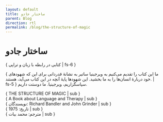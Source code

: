 ```yaml
---
layout: default
title: ساختار جادو
parent: Blog
direction: rtl
permalink: /blog/the-structure-of-magic
---
```


# ساختار جادو

{ کتابی در رابطه با زبان و تراپی | fs-6 }

{ ما این کتاب را تقدیم می‌کنیم به ویرجینیا ساتیر به نشانهٔ قدردانی برای این که شهودهای خود دربارهٔ انسان‌ها را به ما بخشید. این شهودها پایهٔ آنچه در این کتاب می‌آید، هستند. | fs-5 } سپاسگزاریم، ویرجینیا. ما دوستت داریم.

{ THE STRUCTURE OF MAGIC | sub }  
{ A Book about Language and Therapy | sub }  
{ نویسندگان: Richard Bandler and John Grinder | sub }  
{ تاریخ: 1975 | sub }  
{ مترجم: محمد بیات | sub }
